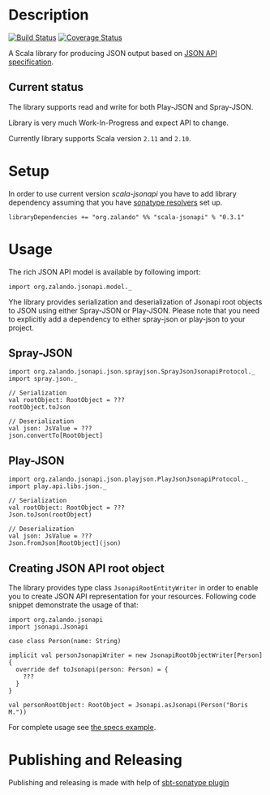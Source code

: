 # Description

[![Build Status](https://travis-ci.org/zalando/scala-jsonapi.svg)](https://travis-ci.org/zalando/scala-jsonapi)
[![Coverage Status](https://coveralls.io/repos/zalando/scala-jsonapi/badge.svg?branch=master&service=github)](https://coveralls.io/github/zalando/scala-jsonapi?branch=master)

A Scala library for producing JSON output based on [JSON API specification](http://jsonapi.org/). 

## Current status

The library supports read and write for both Play-JSON and Spray-JSON.

Library is very much Work-In-Progress and expect API to change.

Currently library supports Scala version `2.11` and `2.10`.

# Setup

In order to use current version _scala-jsonapi_ you have to add library dependency assuming that you have [sonatype resolvers](http://www.scala-sbt.org/0.13/docs/Resolvers.html#Maven) set up.

    libraryDependencies += "org.zalando" %% "scala-jsonapi" % "0.3.1"

# Usage

The rich JSON API model is available by following import:

    import org.zalando.jsonapi.model._
    
Yhe library provides serialization and deserialization of Jsonapi root objects to JSON using either Spray-JSON or Play-JSON. 
Please note that you need to explicitly add a dependency to either spray-json or play-json to your project.

## Spray-JSON

    import org.zalando.jsonapi.json.sprayjson.SprayJsonJsonapiProtocol._
    import spray.json._
    
    // Serialization
    val rootObject: RootObject = ???
    rootObject.toJson
    
    // Deserialization
    val json: JsValue = ???
    json.convertTo[RootObject]

## Play-JSON

    import org.zalando.jsonapi.json.playjson.PlayJsonJsonapiProtocol._
    import play.api.libs.json._
    
    // Serialization
    val rootObject: RootObject = ???
    Json.toJson(rootObject)
    
    // Deserialization
    val json: JsValue = ???
    Json.fromJson[RootObject](json)

## Creating JSON API root object

The library provides type class `JsonapiRootEntityWriter` in order to enable you to create JSON API representation for your resources.
Following code snippet demonstrate the usage of that:

    import org.zalando.jsonapi
    import jsonapi.Jsonapi
    
    case class Person(name: String)
    
    implicit val personJsonapiWriter = new JsonapiRootObjectWriter[Person] {
      override def toJsonapi(person: Person) = {
        ???
      }
    }
    
    val personRootObject: RootObject = Jsonapi.asJsonapi(Person("Boris M."))

For complete usage see [the specs example](src/test/scala/org/zalando/jsonapi/json/ExampleSpec.scala).

# Publishing and Releasing

Publishing and releasing is made with help of [sbt-sonatype plugin](https://github.com/xerial/sbt-sonatype)